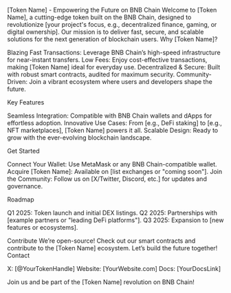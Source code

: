 [Token Name] - Empowering the Future on BNB Chain
Welcome to [Token Name], a cutting-edge token built on the BNB Chain, designed to revolutionize [your project's focus, e.g., decentralized finance, gaming, or digital ownership]. Our mission is to deliver fast, secure, and scalable solutions for the next generation of blockchain users.
Why [Token Name]?

Blazing Fast Transactions: Leverage BNB Chain’s high-speed infrastructure for near-instant transfers.
Low Fees: Enjoy cost-effective transactions, making [Token Name] ideal for everyday use.
Decentralized & Secure: Built with robust smart contracts, audited for maximum security.
Community-Driven: Join a vibrant ecosystem where users and developers shape the future.

Key Features

Seamless Integration: Compatible with BNB Chain wallets and dApps for effortless adoption.
Innovative Use Cases: From [e.g., DeFi staking] to [e.g., NFT marketplaces], [Token Name] powers it all.
Scalable Design: Ready to grow with the ever-evolving blockchain landscape.

Get Started

Connect Your Wallet: Use MetaMask or any BNB Chain-compatible wallet.
Acquire [Token Name]: Available on [list exchanges or "coming soon"].
Join the Community: Follow us on [X/Twitter, Discord, etc.] for updates and governance.

Roadmap

Q1 2025: Token launch and initial DEX listings.
Q2 2025: Partnerships with [example partners or "leading DeFi platforms"].
Q3 2025: Expansion to [new features or ecosystems].

Contribute
We’re open-source! Check out our smart contracts and contribute to the [Token Name] ecosystem. Let’s build the future together!
Contact

X: [@YourTokenHandle]
Website: [YourWebsite.com]
Docs: [YourDocsLink]

Join us and be part of the [Token Name] revolution on BNB Chain!

